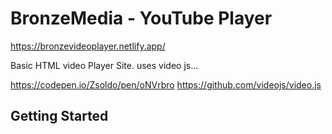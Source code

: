 # BronzeMedia - YouTube Player

https://bronzevideoplayer.netlify.app/

Basic HTML video Player Site.
uses video js...

https://codepen.io/Zsoldo/pen/oNVrbro
https://github.com/videojs/video.js

## Getting Started
